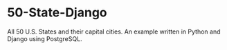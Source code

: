 # 50-State-Django
All 50 U.S. States and their capital cities. An example written in Python and Django using PostgreSQL.
